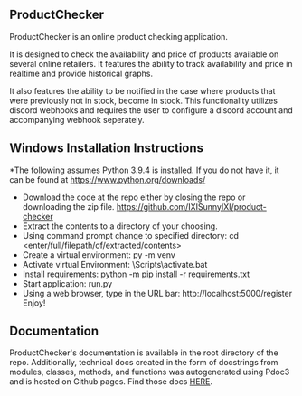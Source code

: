 ## ProductChecker

ProductChecker is an online product checking application.

It is designed to check the availability and price of products
available on several online retailers. It features the ability
to track availability and price in realtime and provide historical
graphs. 

It also features the ability to be notified in the case where 
products that were previously not in stock, become in stock. 
This functionality utilizes discord webhooks and requires the user
to configure a discord account and accompanying webhook seperately.


## Windows Installation Instructions
*The following assumes Python 3.9.4 is installed. If you do not have it, it can be found at https://www.python.org/downloads/
- Download the code at the repo either by closing the repo or downloading the zip file. https://github.com/IXISunnyIXI/product-checker
- Extract the contents to a directory of your choosing.
- Using command prompt change to specified directory: cd <enter/full/filepath/of/extracted/contents>
- Create a virtual environment: py -m venv <venv or name of your choice>
- Activate virtual Environment: <venv name>\Scripts\activate.bat
- Install requirements: python -m pip install -r requirements.txt
- Start application: run.py
- Using a web browser, type in the URL bar: http://localhost:5000/register
Enjoy! 


## Documentation

ProductChecker's documentation is available in the root directory of the repo. Additionally, technical docs created in the form of docstrings from modules, classes, methods, and functions was autogenerated using  Pdoc3 and is hosted on Github pages. Find those docs [HERE](https://ixisunnyixi.github.io/product-checker/).
